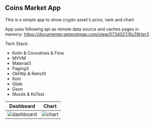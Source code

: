 ## Coins Market App

This is a simple app to show crypto asset's price, rank and chart

App uses following api as remote data source and caches pages in memory: https://documenter.getpostman.com/view/5734027/RzZ6Hzr3 

Tech Stack:
- Kotin & Coroutines & Flow
- MVVM
- Material3
- Paging3
- OkHttp & Retrofit
- Koin
- Glide
- Gson
- Mockk & KoTest 



Dashboard             |  Chart
:-------------------------:|:-------------------------:
![dashboard](https://user-images.githubusercontent.com/2427299/178478582-3012bf63-d7a5-4f95-9245-c45fe5bb05b4.jpg)  |  ![chart](https://user-images.githubusercontent.com/2427299/178478604-f41be6b3-d9f8-4e02-b583-e8aef36a0fef.jpg)
